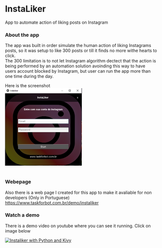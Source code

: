 # InstaLiker
 App to automate action of liking posts on Instagram
### About the app<br>
The app was built in order simulate the human action of liking Instagrams posts, so it was setup to like 300 posts or till it finds no more withe hearts to click. <br>
The 300 limitation is to not let Instagram algorithm dectect that the action is being performed by an automation solution avoinding this way to have users account blocked by Instagram, but user can run the app more than one time during the day.

Here is the screenshot
<br>
<img src = "screenshots/Instaliker Tela.PNG" widht="252" height="256">
<br><br>


### Webepage
Also there is a web page I created for this app to make it avaliable for non developers (Only in Portuguese)
https://www.taskforbot.com.br/demo/instaliker


### Watch a demo
There is a demo video on youtube where you can see it running. Click on image below <br>

[![Instaliker with Python and Kivy](https://github.com/alexdominguess/InstaLiker-Python-Kivy/blob/master/screenshots/youtube_image.png)](http://www.youtube.com/watch?v=MphLLoV4x1U "InstaLiker")


